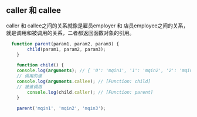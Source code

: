 ## caller 和 callee
caller 和 callee之间的关系就像是雇员employer 和 店员employee之间的关系，就是调用和被调用的关系，二者都返回函数对象的引用。
```javascript
  function parent(param1, param2, param3) {
		child(param1, param2, param3);
	}

	function child() {
    console.log(arguments); // { '0': 'mqin1', '1': 'mqin2', '2': 'mqin3' }
    // 调用的谁
    console.log(arguments.callee); // [Function: child]
    // 被谁调用
		console.log(child.caller); // [Function: parent]
	}

	parent('mqin1', 'mqin2', 'mqin3');
```